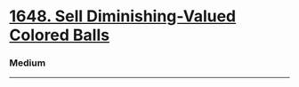 # [1648. Sell Diminishing-Valued Colored Balls](https://leetcode.com/problems/sell-diminishing-valued-colored-balls/)
### Medium
---
